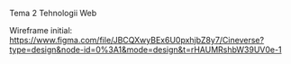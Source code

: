 Tema 2 Tehnologii Web

Wireframe initial:
https://www.figma.com/file/JBCQXwyBEx6U0pxhjbZ8y7/Cineverse?type=design&node-id=0%3A1&mode=design&t=rHAUMRshbW39UV0e-1
